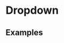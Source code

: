 <script setup>
import { ref } from "vue";
import { Dropdown } from "@/components";
</script>

# Dropdown

## Examples

<Dropdown />